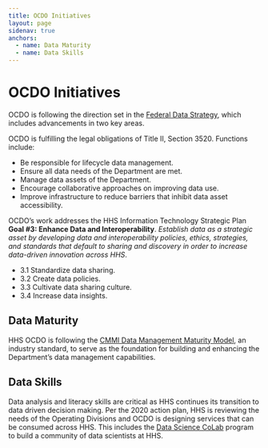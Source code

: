 ```yaml
---
title: OCDO Initiatives
layout: page
sidenav: true
anchors:
  - name: Data Maturity
  - name: Data Skills
---
```


# OCDO Initiatives

OCDO is following the direction set in the [Federal Data Strategy](https://strategy.data.gov/), which includes advancements in two key areas.

OCDO is fulfilling the legal obligations of Title II, Section 3520. Functions include:
  - Be responsible for lifecycle data management.
  - Ensure all data needs of the Department are met.
  - Manage data assets of the Department.
  - Encourage collaborative approaches on improving data use.
  - Improve infrastructure to reduce barriers that inhibit data asset accessibility. 

OCDO’s work addresses the HHS Information Technology Strategic Plan **Goal #3: Enhance Data and Interoperability**. *Establish data as a strategic asset by developing data and interoperability policies, ethics, strategies, and standards that default to sharing and discovery in order to increase data-driven innovation across HHS*.
  - 3.1 Standardize data sharing.
  - 3.2 Create data policies.
  - 3.3 Cultivate data sharing culture.
  - 3.4 Increase data insights.

## Data Maturity

HHS OCDO is following the [CMMI Data Management Maturity Model](https://cmmiinstitute.com/data-management-maturity), an industry standard, to serve as the foundation for building and enhancing the Department’s data management capabilities.

## Data Skills

Data analysis and literacy skills are critical as HHS continues its transition to data driven decision making. Per the 2020 action plan, HHS is reviewing the needs of the Operating Divisions and OCDO is designing services that can be consumed across HHS. This includes the [Data Science CoLab](https://www.hhs.gov/cto/initiatives/data-science-colab/index.html) program to build a community of data scientists at HHS.
